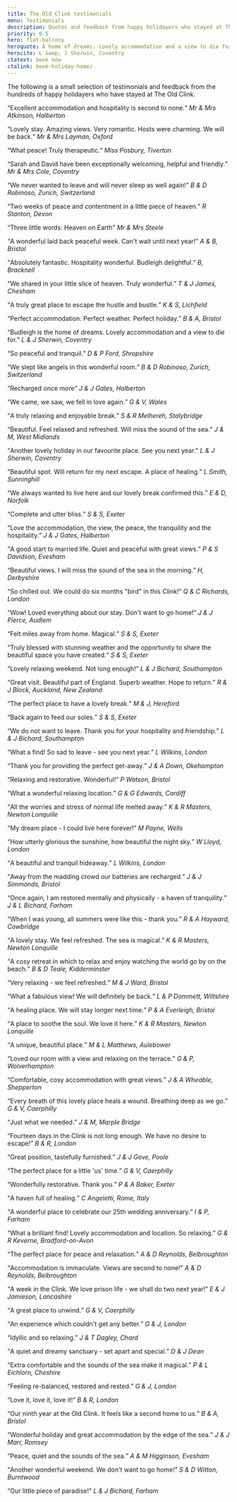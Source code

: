 ```yaml
---
title: The Old Clink testimonials
menu: Testimonials
description: Quotes and feedback from happy holidayers who stayed at The Old Clink in Budleigh Salterton, East Devon, UK.
priority: 0.5
hero: flat-balcony
heroquote: A home of dreams. Lovely accommodation and a view to die for.
herocite: L &amp; J Sherwin, Coventry
ctatext: book now
ctalink: book-holiday-home/
---
```


The following is a small selection of testimonials and feedback from the hundreds of happy holidayers who have stayed at The Old Clink.



<q>Excellent accommodation and hospitality is second to none.</q>
<cite>Mr &amp; Mrs Atkinson, Halberton</cite>

<q>Lovely stay. Amazing views. Very romantic. Hosts were charming. We will be back.</q>
<cite>Mr &amp; Mrs Layman, Oxford</cite>

<q>What peace! Truly therapeutic.</q>
<cite>Miss Posbury, Tiverton</cite>

<q>Sarah and David have been exceptionally welcoming, helpful and friendly.</q>
<cite>Mr &amp; Mrs Cole, Coventry</cite>

<q>We never wanted to leave and will never sleep as well again!</q>
<cite>B &amp; D Robinoso, Zurich, Switzerland</cite>

<q>Two weeks of peace and contentment in a little piece of heaven.</q>
<cite>R Stanton, Devon</cite>

<q>Three little words: Heaven on Earth</q>
<cite>Mr &amp; Mrs Steele</cite>

<q>A wonderful laid back peaceful week. Can't wait until next year!</q>
<cite>A &amp; B, Bristol</cite>

<q>Absolutely fantastic. Hospitality wonderful. Budleigh delightful.</q>
<cite>B, Bracknell</cite>

<q>We shared in your little slice of heaven. Truly wonderful.</q>
<cite>T &amp; J James, Chesham</cite>

<q>A truly great place to escape the hustle and bustle.</q>
<cite>K &amp; S, Lichfield</cite>

<q>Perfect accommodation. Perfect weather. Perfect holiday.</q>
<cite>B &amp; A, Bristol</cite>

<q>Budleigh is the home of dreams. Lovely accommodation and a view to die for.</q>
<cite>L &amp; J Sherwin, Coventry</cite>

<q>So peaceful and tranquil.</q>
<cite>D &amp; P Ford, Shropshire</cite>

<q>We slept like angels in this wonderful room.</q>
<cite>B &amp; D Robinoso, Zurich, Switzerland</cite>

<q>Recharged once more</q>
<cite>J &amp; J Gates, Halberton</cite>

<q>We came, we saw, we fell in love again.</q>
<cite>G &amp; V, Wales</cite>

<q>A truly relaxing and enjoyable break.</q>
<cite>S &amp; R Melhereh, Stalybridge</cite>

<q>Beautiful. Feel relaxed and refreshed. Will miss the sound of the sea.</q>
<cite>J &amp; M, West Midlands</cite>

<q>Another lovely holiday in our favourite place. See you next year.</q>
<cite>L &amp; J Sherwin, Coventry</cite>

<q>Beautiful spot. Will return for my next escape. A place of healing.</q>
<cite>L Smith, Sunninghill</cite>

<q>We always wanted to live here and our lovely break confirmed this.</q>
<cite>E &amp; D, Norfolk</cite>

<q>Complete and utter bliss.</q>
<cite>S &amp; S, Exeter</cite>

<q>Love the accommodation, the view, the peace, the tranquility and the hospitality.</q>
<cite>J &amp; J Gates, Halberton</cite>

<q>A good start to married life. Quiet and peaceful with great views.</q>
<cite>P &amp; S Davidson, Evesham</cite>

<q>Beautiful views. I will miss the sound of the sea in the morning.</q>
<cite>H, Derbyshire</cite>

<q>So chilled out. We could do six months "bird" in this Clink!</q>
<cite>Q &amp; C Richards, London</cite>

<q>Wow! Loved everything about our stay. Don't want to go home!</q>
<cite>J &amp; J Pierce, Audlem</cite>

<q>Felt miles away from home. Magical.</q>
<cite>S &amp; S, Exeter</cite>

<q>Truly blessed with stunning weather and the opportunity to share the beautiful space you have created.</q>
<cite>S &amp; S, Exeter</cite>

<q>Lovely relaxing weekend. Not long enough!</q>
<cite>L &amp; J Bichard, Southampton</cite>

<q>Great visit. Beautiful part of England. Superb weather. Hope to return.</q>
<cite>R &amp; J Block, Auckland, New Zealand</cite>

<q>The perfect place to have a lovely break.</q>
<cite>M &amp; J, Hereford</cite>

<q>Back again to feed our soles.</q>
<cite>S &amp; S, Exeter</cite>

<q>We do not want to leave. Thank you for your hospitality and friendship.</q>
<cite>L &amp; J Bichard, Southampton</cite>

<q>What a find! So sad to leave - see you next year.</q>
<cite>L Wilkins, London</cite>

<q>Thank you for providing the perfect get-away.</q>
<cite>J &amp; A Down, Okehampton</cite>

<q>Relaxing and restorative. Wonderful!</q>
<cite>P Watson, Bristol</cite>

<q>What a wonderful relaxing location.</q>
<cite>G &amp; G Edwards, Cardiff</cite>

<q>All the worries and stress of normal life melted away.</q>
<cite>K &amp; R Masters, Newton Lonquille</cite>

<q>My dream place - I could live here forever!</q>
<cite>M Payne, Wells</cite>

<q>How utterly glorious the sunshine, how beautiful the night sky.</q>
<cite>W Lloyd, London</cite>

<q>A beautiful and tranquil hideaway.</q>
<cite>L Wilkins, London</cite>

<q>Away from the madding crowd our batteries are recharged.</q>
<cite>J &amp; J Simmonds, Bristol</cite>

<q>Once again, I am restored mentally and physically - a haven of tranquility.</q>
<cite>J &amp; L Bichard, Farham</cite>

<q>When I was young, all summers were like this - thank you.</q>
<cite>R &amp; A Hayward, Cowbridge</cite>

<q>A lovely stay. We feel refreshed. The sea is magical.</q>
<cite>K &amp; R Masters, Newton Lonquille</cite>

<q>A cosy retreat in which to relax and enjoy watching the world go by on the beach.</q>
<cite>B &amp; D Teale, Kidderminster</cite>

<q>Very relaxing - we feel refreshed.</q>
<cite>M &amp; J Ward, Bristol</cite>

<q>What a fabulous view! We will definitely be back.</q>
<cite>L &amp; P Dommett, Wiltshire</cite>

<q>A healing place. We will stay longer next time.</q>
<cite>P &amp; A Everleigh, Bristol</cite>

<q>A place to soothe the soul. We love it here.</q>
<cite>K &amp; R Masters, Newton Lonquille</cite>

<q>A unique, beautiful place.</q>
<cite>M &amp; L Matthews, Aulebower</cite>

<q>Loved our room with a view and relaxing on the terrace.</q>
<cite>G &amp; P, Wolverhampton</cite>

<q>Comfortable, cosy accommodation with great views.</q>
<cite>J &amp; A Wheable, Shepperton</cite>

<q>Every breath of this lovely place heals a wound. Breathing deep as we go.</q>
<cite>G &amp; V, Caerphilly</cite>

<q>Just what we needed.</q>
<cite>J &amp; M, Marple Bridge</cite>

<q>Fourteen days in the Clink is not long enough. We have no desire to escape!</q>
<cite>B &amp; R, London</cite>

<q>Great position, tastefully furnished.</q>
<cite>J &amp; J Gove, Poole</cite>

<q>The perfect place for a little 'us' time.</q>
<cite>G &amp; V, Caerphilly</cite>

<q>Wonderfully restorative. Thank you.</q>
<cite>P &amp; A Baker, Exeter</cite>

<q>A haven full of healing.</q>
<cite>C Angeletti, Rome, Italy</cite>

<q>A wonderful place to celebrate our 25th wedding anniversary.</q>
<cite>I &amp; P, Farham</cite>

<q>What a brilliant find! Lovely accommodation and location. So relaxing.</q>
<cite>G &amp; R Keverne, Bradford-on-Avon</cite>

<q>The perfect place for peace and relaxation.</q>
<cite>A &amp; D Reynolds, Belbroughton</cite>

<q>Accommodation is immaculate. Views are second to none!</q>
<cite>A &amp; D Reynolds, Belbroughton</cite>

<q>A week in the Clink. We love prison life - we shall do two next year!</q>
<cite>E &amp; J Jamieson, Lancashire</cite>

<q>A great place to unwind.</q>
<cite>G &amp; V, Caerphilly</cite>

<q>An experience which couldn't get any better.</q>
<cite>G &amp; J, London</cite>

<q>Idyllic and so relaxing.</q>
<cite>J &amp; T Dagley, Chard</cite>

<q>A quiet and dreamy sanctuary - set apart and special.</q>
<cite>D &amp; J Dean</cite>

<q>Extra comfortable and the sounds of the sea make it magical.</q>
<cite>P &amp; L Eichlorn, Cheshire</cite>

<q>Feeling re-balanced, restored and rested.</q>
<cite>G &amp; J, London</cite>

<q>Love it, love it, love it!</q>
<cite>B &amp; R, London</cite>

<q>Our ninth year at the Old Clink. It feels like a second home to us.</q>
<cite>B &amp; A, Bristol</cite>

<q>Wonderful holiday and great accommodation by the edge of the sea.</q>
<cite>J &amp; J Marr, Romsey</cite>

<q>Peace, quiet and the sounds of the sea.</q>
<cite>A &amp; M Higginson, Evesham</cite>

<q>Another wonderful weekend. We don't want to go home!</q>
<cite>S &amp; D Witton, Burntwood</cite>

<q>Our little piece of paradise!</q>
<cite>L &amp; J Bichard, Farham</cite>

